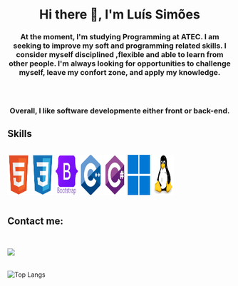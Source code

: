 <h1 align="center">Hi there 👋, I'm Luís Simões</h1>

<h3 align="center">At the moment, I'm studying Programming at ATEC. I am seeking to improve my soft and programming related skills. I consider myself disciplined ,flexible and able to learn from other people. I'm always looking for opportunities  to challenge myself, leave my confort zone, and apply my knowledge.<h3><br>
<h3 align="center">Overall, I like software developmente either front or back-end.</h3>

<h2 color:'blue'>Skills</h2>
<div style="display: inline_block"><br>
  <img align="center" alt="LS-HTML" height="90" width="50" src="https://raw.githubusercontent.com/devicons/devicon/master/icons/html5/html5-original.svg">
  <img align="center" alt="LS-CSS" height="90" width="50" src="https://raw.githubusercontent.com/devicons/devicon/master/icons/css3/css3-original.svg">
  <img align="center" alt="LS-BOOTSTRAP" height="90" width="50" src="https://raw.githubusercontent.com/devicons/devicon/master/icons/bootstrap/bootstrap-original-wordmark.svg">
  <img align="center" alt="LS-C++" height="90" width="50" src="https://raw.githubusercontent.com/devicons/devicon/master/icons/cplusplus/cplusplus-original.svg">
  <img align="center" alt="LS-C#" height="90" width="50" src="https://raw.githubusercontent.com/devicons/devicon/master/icons/csharp/csharp-original.svg">
  <img align="center" alt="LS-LINUX" height="90" width="50" src="https://raw.githubusercontent.com/devicons/devicon/master/icons/windows11/windows11-original.svg">
  <img align="center" alt="LS-LINUX" height="90" width="50" src="https://raw.githubusercontent.com/devicons/devicon/master/icons/linux/linux-original.svg"><br><br>

</div>

<h2 color:'blue'>Contact me:</h2><br>

<a target="_blank">[<img src="https://img.shields.io/badge/-LinkedIn-%230077B5?style=for-the-badge&logo=linkedin&logoColor=white" target="_blank">](https://www.linkedin.com/in/luís-simões-383bb1260)</a>
<br><br>

![Top Langs](https://github-readme-stats.vercel.app/api/top-langs/?username=Luismcs&layout=compact)

<!--
**Luismcs/Luismcs** is a ✨ _special_ ✨ repository because its `README.md` (this file) appears on your GitHub profile.

Here are some ideas to get you started:

- 🔭 I’m currently working on ...
- 🌱 I’m currently learning ...
- 👯 I’m looking to collaborate on ...
- 🤔 I’m looking for help with ...
- 💬 Ask me about ...
- 📫 How to reach me: ...
- 😄 Pronouns: ...
- ⚡ Fun fact: ...

<br>- 💻 I’m currently learning Specialist Technician in Technologies and Programming of Information Systems (Level 5) at ATEC at Porto, Portugal</p><br><br>

<br>
![Software Developlment](https://media.istockphoto.com/id/857419338/photo/man-sitting-at-desk-and-working-on-laptop-at-night.jpg?s=612x612&w=0&k=20&c=PljluDRtQ2gTiPf1N2Z0W2p8nvxkXQy0P7NjDp4AYuw=)

-->
